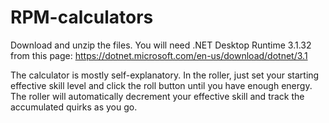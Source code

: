 # RPM-calculators
Download and unzip the files. You will need .NET Desktop Runtime 3.1.32 from this page: https://dotnet.microsoft.com/en-us/download/dotnet/3.1

The calculator is mostly self-explanatory. In the roller, just set your starting effective skill level and click the roll button until you have enough energy. The roller will automatically decrement your effective skill and track the accumulated quirks as you go.
